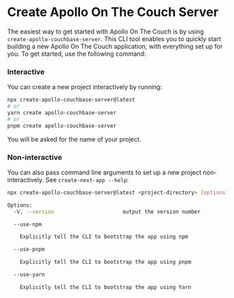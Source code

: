 # Create Apollo On The Couch Server

The easiest way to get started with Apollo On The Couch is by using `create-apollo-couchbase-server`. This CLI tool enables you to quickly start building a new Apollo On The Couch application, with everything set up for you. To get started, use the following command:

### Interactive

You can create a new project interactively by running:

```bash
npx create-apollo-couchbase-server@latest
# or
yarn create apollo-couchbase-server
# or
pnpm create apollo-couchbase-server
```

You will be asked for the name of your project.

### Non-interactive

You can also pass command line arguments to set up a new project
non-interactively. See `create-next-app --help`:

```bash
npx create-apollo-couchbase-server@latest <project-directory> [options]

Options:
  -V, --version                      output the version number

  --use-npm

    Explicitly tell the CLI to bootstrap the app using npm

  --use-pnpm

    Explicitly tell the CLI to bootstrap the app using pnpm

  --use-yarn

    Explicitly tell the CLI to bootstrap the app using Yarn
```
